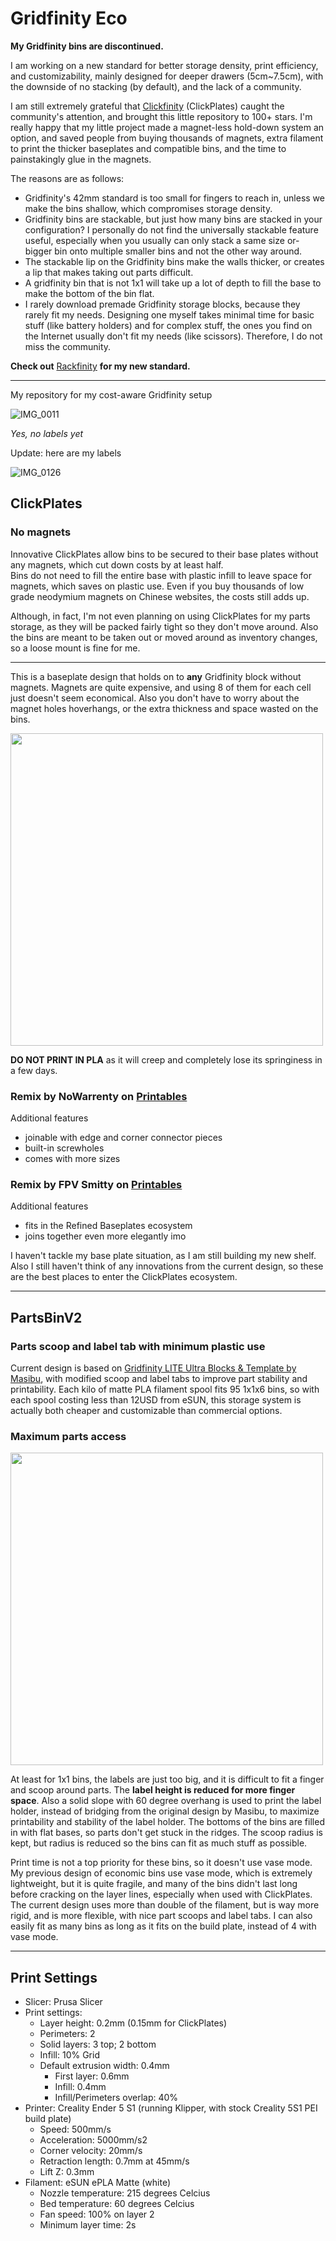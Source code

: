 # Gridfinity Eco

**My Gridfinity bins are discontinued.**

I am working on a new standard for better storage density, print efficiency, and customizability, mainly designed for deeper drawers (5cm~7.5cm), with the downside of no stacking (by default), and the lack of a community.

I am still extremely grateful that [Clickfinity](#clickplates) (ClickPlates) caught the community's attention, and brought this little repository to 100+ stars. I'm really happy that my little project made a magnet-less hold-down system an option, and saved people from buying thousands of magnets, extra filament to print the thicker baseplates and compatible bins, and the time to painstakingly glue in the magnets. 

The reasons are as follows:

- Gridfinity's 42mm standard is too small for fingers to reach in, unless we make the bins shallow, which compromises storage density.
- Gridfinity bins are stackable, but just how many bins are stacked in your configuration? I personally do not find the universally stackable feature useful, especially when you usually can only stack a same size or-bigger bin onto multiple smaller bins and not the other way around.
- The stackable lip on the Gridfinity bins make the walls thicker, or creates a lip that makes taking out parts difficult.
- A gridfinity bin that is not 1x1 will take up a lot of depth to fill the base to make the bottom of the bin flat.
- I rarely download premade Gridfinity storage blocks, because they rarely fit my needs. Designing one myself takes minimal time for basic stuff (like battery holders) and for complex stuff, the ones you find on the Internet usually don't fit my needs (like scissors). Therefore, I do not miss the community.

**Check out** [Rackfinity](https://github.com/jrymk/rackfinity) **for my new standard.**

---

My repository for my cost-aware Gridfinity setup

![IMG_0011](https://github.com/jrymk/gridfinity-eco/assets/39593345/7e5e7a59-5165-41b6-85c8-cb90b9d7b032)

*Yes, no labels yet*

Update: here are my labels

![IMG_0126](https://github.com/jrymk/gridfinity-eco/assets/39593345/57973f81-f170-406c-afc4-702707b32c08)

## ClickPlates

### No magnets
Innovative ClickPlates allow bins to be secured to their base plates without any magnets, which cut down costs by at least half.\
Bins do not need to fill the entire base with plastic infill to leave space for magnets, which saves on plastic use. Even if you buy thousands of low grade neodymium magnets on Chinese websites, the costs still adds up.

Although, in fact, I'm not even planning on using ClickPlates for my parts storage, as they will be packed fairly tight so they don't move around. Also the bins are meant to be taken out or moved around as inventory changes, so a loose mount is fine for me.

---

This is a baseplate design that holds on to **any** Gridfinity block without magnets. Magnets are quite expensive, and using 8 of them for each cell just doesn't seem economical. Also you don't have to worry about the magnet holes hoverhangs, or the extra thickness and space wasted on the bins.

<img src="https://user-images.githubusercontent.com/39593345/226156722-67b55c48-16d0-44a8-a453-14771dd12ff6.png" width="500" />

**DO NOT PRINT IN PLA** as it will creep and completely lose its springiness in a few days.

### Remix by NoWarrenty on [Printables](https://www.printables.com/de/model/452675-gridfinity-clickplates-no-magnets-universally-comp)

Additional features
- joinable with edge and corner connector pieces
- built-in screwholes
- comes with more sizes

### Remix by FPV Smitty on [Printables](https://www.printables.com/model/506105-clickfinity-refined-baseplates)

Additional features
- fits in the Refined Baseplates ecosystem
- joins together even more elegantly imo

I haven't tackle my base plate situation, as I am still building my new shelf. Also I still haven't think of any innovations from the current design, so these are the best places to enter the ClickPlates ecosystem.

---

## PartsBinV2

### Parts scoop and label tab with minimum plastic use
Current design is based on [Gridfinity LITE Ultra Blocks & Template by Masibu](https://www.printables.com/model/353224-gridfinity-lite-ultra-blocks-template), with modified scoop and label tabs to improve part stability and printability.
Each kilo of matte PLA filament spool fits 95 1x1x6 bins, so with each spool costing less than 12USD from eSUN, this storage system is actually both cheaper and customizable than commercial options.

### Maximum parts access
<img src="https://github.com/jrymk/gridfinity-eco/assets/39593345/62e9b2c1-2f17-4774-8942-3e4ead1fc6f0" width="500" />

At least for 1x1 bins, the labels are just too big, and it is difficult to fit a finger and scoop around parts. The **label height is reduced for more finger space**. Also a solid slope with 60 degree overhang is used to print the label holder, instead of bridging from the original design by Masibu, to maximize printability and stability of the label holder.
The bottoms of the bins are filled in with flat bases, so parts don't get stuck in the ridges. The scoop radius is kept, but radius is reduced so the bins can fit as much stuff as possible.

Print time is not a top priority for these bins, so it doesn't use vase mode. My previous design of economic bins use vase mode, which is extremely lightweight, but it is quite fragile, and many of the bins didn't last long before cracking on the layer lines, especially when used with ClickPlates. The current design uses more than double of the filament, but is way more rigid, and is more flexible, with nice part scoops and label tabs. I can also easily fit as many bins as long as it fits on the build plate, instead of 4 with vase mode.

---

## Print Settings
- Slicer: Prusa Slicer
- Print settings:
  - Layer height: 0.2mm (0.15mm for ClickPlates)
  - Perimeters: 2
  - Solid layers: 3 top; 2 bottom
  - Infill: 10% Grid
  - Default extrusion width: 0.4mm
    - First layer: 0.6mm
    - Infill: 0.4mm
    - Infill/Perimeters overlap: 40%
- Printer: Creality Ender 5 S1 (running Klipper, with stock Creality 5S1 PEI build plate)
  - Speed: 500mm/s
  - Acceleration: 5000mm/s2
  - Corner velocity: 20mm/s
  - Retraction length: 0.7mm at 45mm/s
  - Lift Z: 0.3mm
- Filament: eSUN ePLA Matte (white)
  - Nozzle temperature: 215 degrees Celcius
  - Bed temperature: 60 degrees Celcius
  - Fan speed: 100% on layer 2
  - Minimum layer time: 2s
